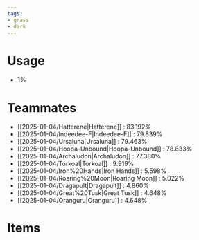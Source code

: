 ```yaml
---
tags:
- grass
- dark
---
```

# Usage
- 1%
# Teammates
- [[2025-01-04/Hatterene|Hatterene]] : 83.192%
- [[2025-01-04/Indeedee-F|Indeedee-F]] : 79.839%
- [[2025-01-04/Ursaluna|Ursaluna]] : 79.463%
- [[2025-01-04/Hoopa-Unbound|Hoopa-Unbound]] : 78.833%
- [[2025-01-04/Archaludon|Archaludon]] : 77.380%
- [[2025-01-04/Torkoal|Torkoal]] : 9.919%
- [[2025-01-04/Iron%20Hands|Iron Hands]] : 5.598%
- [[2025-01-04/Roaring%20Moon|Roaring Moon]] : 5.022%
- [[2025-01-04/Dragapult|Dragapult]] : 4.860%
- [[2025-01-04/Great%20Tusk|Great Tusk]] : 4.648%
- [[2025-01-04/Oranguru|Oranguru]] : 4.648%
# Items